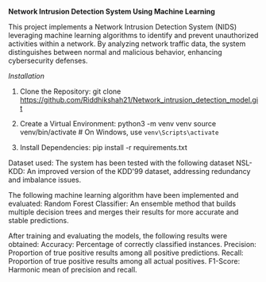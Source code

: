 **Network Intrusion Detection System Using Machine Learning**

This project implements a Network Intrusion Detection System (NIDS) leveraging machine learning algorithms to identify and prevent unauthorized activities within a network. By analyzing network traffic data, the system distinguishes between normal and malicious behavior, enhancing cybersecurity defenses.

*Installation*

1. Clone the Repository:
git clone https://github.com/Riddhikshah21/Network_intrusion_detection_model.git

2. Create a Virtual Environment:
python3 -m venv venv
source venv/bin/activate  # On Windows, use `venv\Scripts\activate`

3. Install Dependencies:
pip install -r requirements.txt

Dataset used: The system has been tested with the following dataset
NSL-KDD: An improved version of the KDD'99 dataset, addressing redundancy and imbalance issues.

The following machine learning algorithm have been implemented and evaluated:
Random Forest Classifier: An ensemble method that builds multiple decision trees and merges their results for more accurate and stable predictions.

After training and evaluating the models, the following results were obtained:
Accuracy: Percentage of correctly classified instances.
Precision: Proportion of true positive results among all positive predictions.
Recall: Proportion of true positive results among all actual positives.
F1-Score: Harmonic mean of precision and recall.